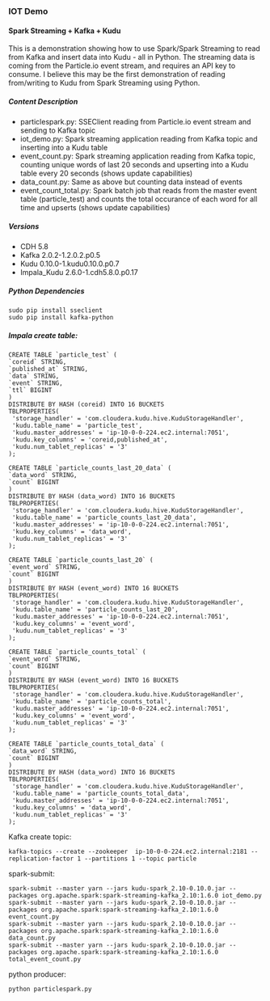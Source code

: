 ### IOT Demo

#### Spark Streaming + Kafka + Kudu
This is a demonstration showing how to use Spark/Spark Streaming to read from Kafka and insert data into Kudu - all in Python. The streaming data is coming from the Particle.io event stream, and requires an API key to consume. I believe this may be the first demonstration of reading from/writing to Kudu from Spark Streaming using Python.

##### Content Description
- particlespark.py: SSEClient reading from Particle.io event stream and sending to Kafka topic 
- iot_demo.py: Spark streaming application reading from Kafka topic and inserting into a Kudu table
- event_count.py: Spark streaming application reading from Kafka topic, counting unique words of last 20 seconds and upserting into a Kudu table every 20 seconds (shows update capabilities)
- data_count.py: Same as above but counting data instead of events
- event_count_total.py: Spark batch job that reads from the master event table (particle_test) and counts the total occurance of each word for all time and upserts (shows update capabilities)

##### Versions
- CDH 5.8
- Kafka 2.0.2-1.2.0.2.p0.5
- Kudu 0.10.0-1.kudu0.10.0.p0.7 
- Impala_Kudu 2.6.0-1.cdh5.8.0.p0.17

##### Python Dependencies
```
sudo pip install sseclient
sudo pip install kafka-python
```


##### Impala create table:
```
CREATE TABLE `particle_test` (
`coreid` STRING,
`published_at` STRING,
`data` STRING,
`event` STRING,
`ttl` BIGINT
)
DISTRIBUTE BY HASH (coreid) INTO 16 BUCKETS
TBLPROPERTIES(
 'storage_handler' = 'com.cloudera.kudu.hive.KuduStorageHandler',
 'kudu.table_name' = 'particle_test',
 'kudu.master_addresses' = 'ip-10-0-0-224.ec2.internal:7051',
 'kudu.key_columns' = 'coreid,published_at',
 'kudu.num_tablet_replicas' = '3'
);
```
```
CREATE TABLE `particle_counts_last_20_data` (
`data_word` STRING,
`count` BIGINT
)
DISTRIBUTE BY HASH (data_word) INTO 16 BUCKETS
TBLPROPERTIES(
 'storage_handler' = 'com.cloudera.kudu.hive.KuduStorageHandler',
 'kudu.table_name' = 'particle_counts_last_20_data',
 'kudu.master_addresses' = 'ip-10-0-0-224.ec2.internal:7051',
 'kudu.key_columns' = 'data_word',
 'kudu.num_tablet_replicas' = '3'
);
```
```
CREATE TABLE `particle_counts_last_20` (
`event_word` STRING,
`count` BIGINT
)
DISTRIBUTE BY HASH (event_word) INTO 16 BUCKETS
TBLPROPERTIES(
 'storage_handler' = 'com.cloudera.kudu.hive.KuduStorageHandler',
 'kudu.table_name' = 'particle_counts_last_20',
 'kudu.master_addresses' = 'ip-10-0-0-224.ec2.internal:7051',
 'kudu.key_columns' = 'event_word',
 'kudu.num_tablet_replicas' = '3'
);
```
```
CREATE TABLE `particle_counts_total` (
`event_word` STRING,
`count` BIGINT
)
DISTRIBUTE BY HASH (event_word) INTO 16 BUCKETS
TBLPROPERTIES(
 'storage_handler' = 'com.cloudera.kudu.hive.KuduStorageHandler',
 'kudu.table_name' = 'particle_counts_total',
 'kudu.master_addresses' = 'ip-10-0-0-224.ec2.internal:7051',
 'kudu.key_columns' = 'event_word',
 'kudu.num_tablet_replicas' = '3'
);
```
```
CREATE TABLE `particle_counts_total_data` (
`data_word` STRING,
`count` BIGINT
)
DISTRIBUTE BY HASH (data_word) INTO 16 BUCKETS
TBLPROPERTIES(
 'storage_handler' = 'com.cloudera.kudu.hive.KuduStorageHandler',
 'kudu.table_name' = 'particle_counts_total_data',
 'kudu.master_addresses' = 'ip-10-0-0-224.ec2.internal:7051',
 'kudu.key_columns' = 'data_word',
 'kudu.num_tablet_replicas' = '3'
);
```

Kafka create topic:
```
kafka-topics --create --zookeeper  ip-10-0-0-224.ec2.internal:2181 --replication-factor 1 --partitions 1 --topic particle
```

spark-submit:
```
spark-submit --master yarn --jars kudu-spark_2.10-0.10.0.jar --packages org.apache.spark:spark-streaming-kafka_2.10:1.6.0 iot_demo.py
spark-submit --master yarn --jars kudu-spark_2.10-0.10.0.jar --packages org.apache.spark:spark-streaming-kafka_2.10:1.6.0 event_count.py
spark-submit --master yarn --jars kudu-spark_2.10-0.10.0.jar --packages org.apache.spark:spark-streaming-kafka_2.10:1.6.0 data_count.py
spark-submit --master yarn --jars kudu-spark_2.10-0.10.0.jar --packages org.apache.spark:spark-streaming-kafka_2.10:1.6.0 total_event_count.py
```
python producer:
```
python particlespark.py
```
